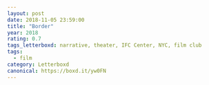 ```yaml
---
layout: post 
date: 2018-11-05 23:59:00
title: "Border"
year: 2018
rating: 0.7
tags_letterboxd: narrative, theater, IFC Center, NYC, film club
tags:
  - film
category: Letterboxd
canonical: https://boxd.it/yw0FN
---
```

